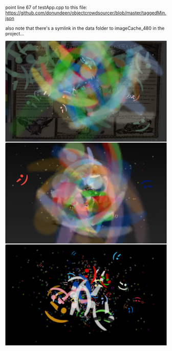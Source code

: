 point line 67 of testApp.cpp to this file:
https://github.com/donundeen/objectcrowdsourcer/blob/master/taggedMin.json

also note that there's a symlink in the data folder to imageCache_480 in the project...


![Initial Screenshot](screenshot.png)
![Second Screenshot](screenshot2.png)
![Third Screenshot](screenshot3.png)
